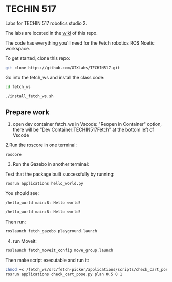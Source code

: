 # TECHIN 517

Labs for TECHIN 517 robotics studio 2.

The labs are located in the [wiki](https://github.com/GIXLabs/TECHIN517/wiki) of this repo.

The code has everything you'll need for the Fetch robotics ROS Noetic workspace.

To get started, clone this repo:

```bash
git clone https://github.com/GIXLabs/TECHIN517.git
```

Go into the fetch_ws and install the class code:

```bash
cd fetch_ws
```

```bash
./install_fetch_ws.sh
```
## Prepare work

1. open dev container fetch_ws in Vscode: "Reopen in Container" option, there will be "Dev Container:TECHIN517Fetch" at the bottom left of Vscode

2.Run the roscore in one terminal:
```bash
roscore
```

3. Run the Gazebo in another terminal:

Test that the package built successfully by running:

```bash
rosrun applications hello_world.py
```
You should see:
```bash
/hello_world main:8: Hello world!
```
```bash
/hello_world main:8: Hello world!
```
Then run:
```bash
roslaunch fetch_gazebo playground.launch
```
4. run Moveit:
```bash
roslaunch fetch_moveit_config move_group.launch
```
Then make script executable and run it:
```bash
chmod +x /fetch_ws/src/fetch-picker/applications/scripts/check_cart_pose.py
rosrun applications check_cart_pose.py plan 0.5 0 1
```






